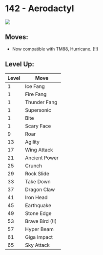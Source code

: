 # 142 - Aerodactyl
![][142]

## Moves:

 - Now compatible with TM88, Hurricane. (!!)

## Level Up:

Level | Move
---   | ---
  1   | Ice Fang
  1   | Fire Fang
  1   | Thunder Fang
  1   | Supersonic
  1   | Bite
  1   | Scary Face
  9   | Roar
 13   | Agility
 17   | Wing Attack
 21   | Ancient Power
 25   | Crunch
 29   | Rock Slide
 33   | Take Down
 37   | Dragon Claw
 41   | Iron Head
 45   | Earthquake
 49   | Stone Edge
 53   | Brave Bird (!!)
 57   | Hyper Beam
 61   | Giga Impact
 65   | Sky Attack



[142]: /img/pokemon/142.png
